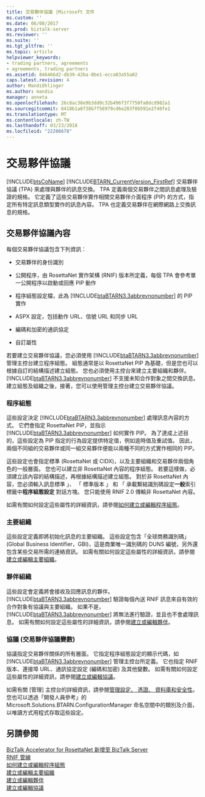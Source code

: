 ```yaml
---
title: 交易夥伴協議 |Microsoft 文件
ms.custom: ''
ms.date: 06/08/2017
ms.prod: biztalk-server
ms.reviewer: ''
ms.suite: ''
ms.tgt_pltfrm: ''
ms.topic: article
helpviewer_keywords:
- trading partners, agreements
- agreements, trading partners
ms.assetid: 846466d2-db39-42ba-8be1-ecca83a55a02
caps.latest.revision: 4
author: MandiOhlinger
ms.author: mandia
manager: anneta
ms.openlocfilehash: 26c8ac38e9b3dd0c32b496f3f7750fa0dcd982a1
ms.sourcegitcommit: 8418b1a8f38b7f56979cd6e203f0b591e2f40fe1
ms.translationtype: MT
ms.contentlocale: zh-TW
ms.lasthandoff: 03/23/2018
ms.locfileid: "22208678"
---
```

# <a name="trading-partner-agreements"></a>交易夥伴協議
[!INCLUDE[btsCoName](../../includes/btsconame-md.md)] [!INCLUDE[BTARN_CurrentVersion_FirstRef](../../includes/btarn-currentversion-firstref-md.md)] 交易夥伴協議 (TPA) 來處理與夥伴的訊息交換。 TPA 定義兩個交易夥伴之間訊息處理及驗證的規格。 它定義了這些交易夥伴實作相關交易夥伴介面程序 (PIP) 的方式，指定所有特定訊息類型實作的訊息內容。 TPA 也定義交易夥伴在網際網路上交換訊息的規格。  
  
## <a name="trading-partner-agreement-contents"></a>交易夥伴協議內容  
 每個交易夥伴協議包含下列資訊：  
  
-   交易夥伴的身份識別  
  
-   公開程序，由 RosettaNet 實作架構 (RNIF) 版本所定義，每個 TPA 會參考單一公開程序以啟動或回應 PIP 動作  
  
-   程序組態設定檔，此為 [!INCLUDE[btaBTARN3.3abbrevnonumber](../../includes/btabtarn3-3abbrevnonumber-md.md)] 的 PIP 實作  
  
-   ASPX 設定，包括動作 URL、信號 URL 和同步 URL  
  
-   編碼和加密的通訊協定  
  
-   自訂屬性  
  
 若要建立交易夥伴協議，您必須使用 [!INCLUDE[btaBTARN3.3abbrevnonumber](../../includes/btabtarn3-3abbrevnonumber-md.md)] 管理主控台建立程序組態。 組態通常是以 RosettaNet PIP 為基礎，但是您也可以根據自訂的結構描述建立組態。 您也必須使用主控台來建立主要組織和夥伴。 [!INCLUDE[btaBTARN3.3abbrevnonumber](../../includes/btabtarn3-3abbrevnonumber-md.md)] 不支援未知合作對象之間交換訊息。 建立組態及組織之後，接著，您可以使用管理主控台建立交易夥伴協議。  
  
### <a name="process-configuration"></a>程序組態  
 這些設定決定 [!INCLUDE[btaBTARN3.3abbrevnonumber](../../includes/btabtarn3-3abbrevnonumber-md.md)] 處理訊息內容的方式。 它們會指定 RosettaNet PIP，並指示 [!INCLUDE[btaBTARN3.3abbrevnonumber](../../includes/btabtarn3-3abbrevnonumber-md.md)] 如何實作 PIP。 為了達成上述目的，這些設定為 PIP 指定的行為設定提供特定值，例如逾時值及重試值。 因此，兩個不同組的交易夥伴或同一組交易夥伴便能以兩種不同的方式實作相同的 PIP。  
  
 這些設定也會指定標準 (RosettaNet 或 CIDX)，以及主要組織和交易夥伴兩個角色的一般層面。 您也可以建立非 RosettaNet 內容的程序組態。 若要這樣做，必須建立該內容的結構描述，再根據結構描述建立組態。 對於非 RosettaNet 內容，您必須輸入訊息標準 」、 「 標準版本 」 和 「 承載繫結識別碼設定**一般**索引標籤中**程序組態設定** 對話方塊。 您只能使用 RNIF 2.0 傳輸非 RosettaNet 內容。  
  
 如需有關如何設定這些屬性的詳細資訊，請參閱[如何建立或編輯程序組態](../../adapters-and-accelerators/accelerator-rosettanet/how-to-create-or-edit-a-process-configuration.md)。  
  
### <a name="home-organization"></a>主要組織  
 這些設定定義即將初始化訊息的主要組織。 這些設定包含「全球商務識別碼」(Global Business Identifier，GBI)，這是商業唯一識別碼的 DUNS 編號，另外還包含某些交易所需的連絡資訊。 如需有關如何設定這些屬性的詳細資訊，請參閱[建立或編輯主要組織](../../adapters-and-accelerators/accelerator-rosettanet/creating-or-editing-a-home-organization.md)。  
  
### <a name="partner-organization"></a>夥伴組織  
 這些設定會定義將會接收及回應訊息的夥伴。 [!INCLUDE[btaBTARN3.3abbrevnonumber](../../includes/btabtarn3-3abbrevnonumber-md.md)] 驗證每個內送 RNIF 訊息來自有效的合作對象有協議與主要組織。 如果不是，[!INCLUDE[btaBTARN3.3abbrevnonumber](../../includes/btabtarn3-3abbrevnonumber-md.md)] 將無法進行驗證，並且也不會處理訊息。 如需有關如何設定這些屬性的詳細資訊，請參閱[建立或編輯夥伴](../../adapters-and-accelerators/accelerator-rosettanet/creating-or-editing-a-partner.md)。  
  
### <a name="agreements-trading-partner-agreement-variables"></a>協議 (交易夥伴協議變數)  
 協議指定交易夥伴關係的所有層面。 它指定程序組態設定的顯示代碼，如 [!INCLUDE[btaBTARN3.3abbrevnonumber](../../includes/btabtarn3-3abbrevnonumber-md.md)] 管理主控台所定義。 它也指定 RNIF 版本、連接埠 URL、通訊協定設定 (編碼和加密) 及其他變數。 如需有關如何設定這些屬性的詳細資訊，請參閱[建立或編輯協議](../../adapters-and-accelerators/accelerator-rosettanet/creating-or-editing-an-agreement.md)。  
  
 如需有關 [管理] 主控台的詳細資訊，請參閱[管理設定、 憑證、 資料庫和安全性](manage-configuration-certificates-databases-security.md)。 您也可以透過「開發人員參考」的 Microsoft.Solutions.BTARN.ConfigurationManager 命名空間中的類別及介面，以唯讀方式用程式存取這些設定。  
  
## <a name="see-also"></a>另請參閱  
 [BizTalk Accelerator for RosettaNet 新增至 BizTalk Server](../../adapters-and-accelerators/accelerator-rosettanet/what-biztalk-accelerator-for-rosettanet-adds-to-biztalk-server.md)   
 [RNIF 管線](../../adapters-and-accelerators/accelerator-rosettanet/rnif-pipelines.md)   
 [如何建立或編輯程序組態](../../adapters-and-accelerators/accelerator-rosettanet/how-to-create-or-edit-a-process-configuration.md)   
 [建立或編輯主要組織](../../adapters-and-accelerators/accelerator-rosettanet/creating-or-editing-a-home-organization.md)   
 [建立或編輯夥伴](../../adapters-and-accelerators/accelerator-rosettanet/creating-or-editing-a-partner.md)   
 [建立或編輯協議](../../adapters-and-accelerators/accelerator-rosettanet/creating-or-editing-an-agreement.md)